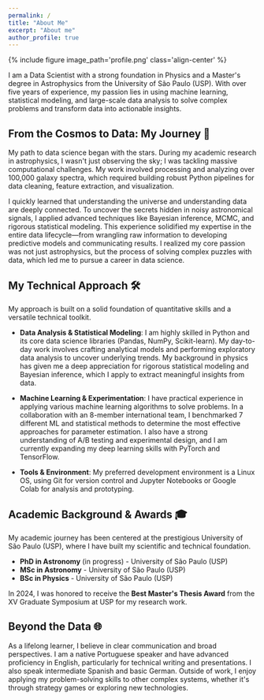```yaml
---
permalink: /
title: "About Me"
excerpt: "About me"
author_profile: true
---
```


{% include figure image_path='profile.png' class='align-center' %}

I am a Data Scientist with a strong foundation in Physics and a Master's degree in Astrophysics from the University of São Paulo (USP). With over five years of experience, my passion lies in using machine learning, statistical modeling, and large-scale data analysis to solve complex problems and transform data into actionable insights.

## From the Cosmos to Data: My Journey 🚀

My path to data science began with the stars. During my academic research in astrophysics, I wasn't just observing the sky; I was tackling massive computational challenges. My work involved processing and analyzing over 100,000 galaxy spectra, which required building robust Python pipelines for data cleaning, feature extraction, and visualization.

I quickly learned that understanding the universe and understanding data are deeply connected. To uncover the secrets hidden in noisy astronomical signals, I applied advanced techniques like Bayesian inference, MCMC, and rigorous statistical modeling. This experience solidified my expertise in the entire data lifecycle—from wrangling raw information to developing predictive models and communicating results. I realized my core passion was not just astrophysics, but the process of solving complex puzzles with data, which led me to pursue a career in data science.

## My Technical Approach 🛠️

My approach is built on a solid foundation of quantitative skills and a versatile technical toolkit.

* **Data Analysis & Statistical Modeling**: I am highly skilled in Python and its core data science libraries (Pandas, NumPy, Scikit-learn). My day-to-day work involves crafting analytical models and performing exploratory data analysis to uncover underlying trends. My background in physics has given me a deep appreciation for rigorous statistical modeling and Bayesian inference, which I apply to extract meaningful insights from data.

* **Machine Learning & Experimentation**: I have practical experience in applying various machine learning algorithms to solve problems. In a collaboration with an 8-member international team, I benchmarked 7 different ML and statistical methods to determine the most effective approaches for parameter estimation. I also have a strong understanding of A/B testing and experimental design, and I am currently expanding my deep learning skills with PyTorch and TensorFlow.

* **Tools & Environment**: My preferred development environment is a Linux OS, using Git for version control and Jupyter Notebooks or Google Colab for analysis and prototyping.

## Academic Background & Awards 🎓

My academic journey has been centered at the prestigious University of São Paulo (USP), where I have built my scientific and technical foundation.

* **PhD in Astronomy** (in progress) - University of São Paulo (USP) 
* **MSc in Astronomy** - University of São Paulo (USP)
* **BSc in Physics** - University of São Paulo (USP) 

In 2024, I was honored to receive the **Best Master's Thesis Award** from the XV Graduate Symposium at USP for my research work.

## Beyond the Data 🌐

As a lifelong learner, I believe in clear communication and broad perspectives. I am a native Portuguese speaker and have advanced proficiency in English, particularly for technical writing and presentations. I also speak intermediate Spanish and basic German. Outside of work, I enjoy applying my problem-solving skills to other complex systems, whether it's through strategy games or exploring new technologies.
